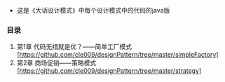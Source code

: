 - 这是《大话设计模式》中每个设计模式中的代码的java版

### 目录 ###

1. 第1章 代码无措就是优？——简单工厂模式 [https://github.com/cle009/designPattern/tree/master/simpleFactory]
2. 第2章 商场促销——策略模式 [https://github.com/cle009/designPattern/tree/master/strategy]
